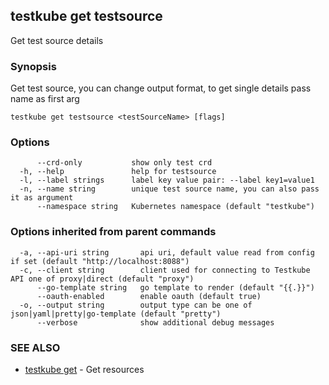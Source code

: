 ## testkube get testsource

Get test source details

### Synopsis

Get test source, you can change output format, to get single details pass name as first arg

```
testkube get testsource <testSourceName> [flags]
```

### Options

```
      --crd-only           show only test crd
  -h, --help               help for testsource
  -l, --label strings      label key value pair: --label key1=value1
  -n, --name string        unique test source name, you can also pass it as argument
      --namespace string   Kubernetes namespace (default "testkube")
```

### Options inherited from parent commands

```
  -a, --api-uri string       api uri, default value read from config if set (default "http://localhost:8088")
  -c, --client string        client used for connecting to Testkube API one of proxy|direct (default "proxy")
      --go-template string   go template to render (default "{{.}}")
      --oauth-enabled        enable oauth (default true)
  -o, --output string        output type can be one of json|yaml|pretty|go-template (default "pretty")
      --verbose              show additional debug messages
```

### SEE ALSO

* [testkube get](testkube_get.md)	 - Get resources

